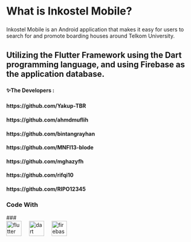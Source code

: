 <h1 align="left">What is Inkostel Mobile?</h1>

###

<p align="left">Inkostel Mobile is an Android application that makes it easy for users to search for and promote boarding houses around Telkom University.
</p>

###

<h2 align="left">Utilizing the Flutter Framework using the Dart programming language, and using Firebase as the application database.</h2>

###

<h4 align="left">✨The Developers : </h4>

###
<h4>https://github.com/Yakup-TBR</h4>
<h4>https://github.com/ahmdmuflih</h4>
<h4>https://github.com/bintangrayhan</h4>
<h4>https://github.com/MNFI13-blode</h4>
<h4>https://github.com/mghazyfh</h4>
<h4>https://github.com/rifqi10</h4>
<h4>https://github.com/RIPO12345</h4>

###
<h3>Code With</h3>
###

<div align="left">
  <img src="https://cdn.jsdelivr.net/gh/devicons/devicon/icons/flutter/flutter-original.svg" height="40" alt="flutter logo" />
  <img width="12" />
  <img src="https://cdn.jsdelivr.net/gh/devicons/devicon/icons/dart/dart-original.svg" height="40" alt="dart logo" />
  <img width="12" />
  <img src="https://cdn.jsdelivr.net/gh/devicons/devicon/icons/firebase/firebase-plain.svg" height="40" alt="firebase logo" />
  <img width="12" />
</div>

###
